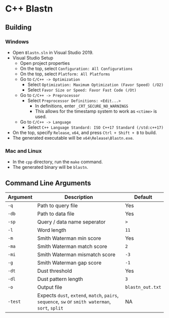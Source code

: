 # C++ Blastn

## Building
### Windows
  * Open `Blastn.sln` in Visual Studio 2019.
  * Visual Studio Setup
    * Open project properties
    * On the top, select `Configuration: All Configurations`
    * On the top, select `Platform: All Platforms`
    * Go to `C/C++ -> Optimization`
      * Select `Optimization: Maximum Optimization (Favor Speed) (/O2)`
      * Select `Favor Size or Speed: Favor Fast Code (/Ot)`
    * Go to `C/C++ -> Preprocessor`
      * Select `Preprocessor Definitions: <Edit...>`
        * In definitions, enter `_CRT_SECURE_NO_WARNINGS`
        * This allows for the timestamp system to work as `<ctime>` is used.
    * Go to `C/C++ -> Language`
      * Select `C++ Language Standard: ISO C++17 Standard (/std:c++17)`
  * On the top, specify `Release`, `x64`, and press `Ctrl + Shift + B` to build.
  * The generated executable will be `x64\Release\Blastn.exe`.
### Mac and Linux
  * In the `cpp` directory, run the `make` command.
  * The generated binary will be `blastn`.

## Command Line Arguments
| Argument | Description                   | Default |
|----------|-------------------------------|---------|
| `-q`     | Path to query file            | Yes
| `-db`    | Path to data file             | Yes
| `-sp`    | Query / data name seperator   | `>`
| `-l`     | Word length                   | `11`
| `-m`     | Smith Waterman min score      | Yes
| `-ma`    | Smith Waterman match score    | `2`
| `-mi`    | Smith Waterman mismatch score | `-3`
| `-g`     | Smith Waterman gap score      | `-1`
| `-dt`    | Dust threshold                | Yes
| `-dl`    | Dust pattern length           | `3`
| `-o`     | Output file                   | `blastn_out.txt`
| `-test`  | Expects `dust`, `extend`, `match`, `pairs`, `sequence`, `sw` or `smith waterman`, `sort`, `split` | NA
